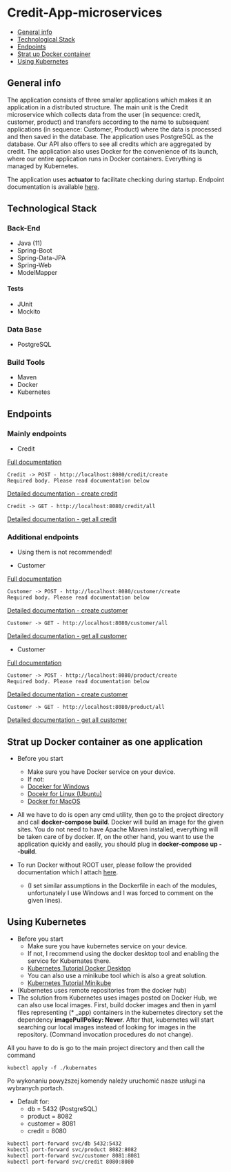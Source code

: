 # Credit-App-microservices
* [General info](#general-info)
* [Technological Stack](#technological-stack)
* [Endpoints](#endpoints)
* [Strat up Docker container](#strat-up-docker-container-as-one-application)
* [Using Kubernetes](#using-kubernetes)

## General info
The application consists of three smaller applications which makes it an application in a distributed structure.
The main unit is the Credit microservice which collects data from the user (in sequence: credit, customer, product) and
transfers according to the name to subsequent applications (in sequence: Customer, Product) where the data is processed and then saved in the database.
The application uses PostgreSQL as the database. Our API also offers to see all credits which are aggregated by credit.
The application also uses Docker for the convenience of its launch, where our entire application runs in Docker containers.
Everything is managed by Kubernetes.

The application uses <b>actuator</b> to facilitate checking during startup.
Endpoint documentation is available [here](https://docs.spring.io/spring-boot/docs/current/reference/html/production-ready-features.html).

## Technological Stack
### Back-End
* Java (11)
* Spring-Boot
* Spring-Data-JPA
* Spring-Web
* ModelMapper
#### Tests
* JUnit
* Mockito
### Data Base
* PostgreSQL
### Build Tools
* Maven
* Docker
* Kubernetes

## Endpoints

### Mainly endpoints

* Credit

[Full documentation](https://github.com/Kamil-java/credit-app-microservices/tree/master/credit/documentation/endpoints)

```
Credit -> POST - http://localhost:8080/credit/create
Required body. Please read documentation below
```
[Detailed documentation - create credit](https://github.com/Kamil-java/credit-app-microservices/tree/master/credit/documentation/endpoints/create-credit)

```
Credit -> GET - http://localhost:8080/credit/all 
```
[Detailed documentation - get all credit](https://github.com/Kamil-java/credit-app-microservices/tree/master/credit/documentation/endpoints/get-all-credit-with-details)

### Additional endpoints

* Using them is not recommended!

* Customer

[Full documentation](https://github.com/Kamil-java/credit-app-microservices/tree/master/customer/documentation/endpoints)

```
Customer -> POST - http://localhost:8080/customer/create 
Required body. Please read documentation below
```
[Detailed documentation - create customer](https://github.com/Kamil-java/credit-app-microservices/tree/master/customer/documentation/endpoints/customer-save)

```
Customer -> GET - http://localhost:8080/customer/all 
```
[Detailed documentation - get all customer](https://github.com/Kamil-java/credit-app-microservices/tree/master/customer/documentation/endpoints/get-list-of-customer)

* Customer

[Full documentation](https://github.com/Kamil-java/credit-app-microservices/tree/master/product/documentation/endpoints)

```
Customer -> POST - http://localhost:8080/product/create 
Required body. Please read documentation below
```
[Detailed documentation - create customer](https://github.com/Kamil-java/credit-app-microservices/tree/master/product/documentation/endpoints/create-product)

```
Customer -> GET - http://localhost:8080/product/all 
```
[Detailed documentation - get all customer](https://github.com/Kamil-java/credit-app-microservices/tree/master/product/documentation/endpoints/get-list-of-products)

## Strat up Docker container as one application

* Before you start
  - Make sure you have Docker service on your device.
  - If not:
   * [Doceker for Windows](https://docs.docker.com/docker-for-windows/install/)
   * [Docekr for Linux (Ubuntu)](https://docs.docker.com/engine/install/ubuntu/)
   * [Docker for MacOS](https://docs.docker.com/docker-for-mac/install/)

* All we have to do is open any cmd utility, then go to the project directory and call <b>docker-compose build</b>. Docker will build an image for the given sites. You do not need to have Apache Maven installed, everything will be taken care of by docker. If, on the other hand, you want to use the application quickly and easily, you should plug in <b>docker-compose up --build</b>.

* To run Docker without ROOT user, please follow the provided documentation which I attach [here](https://docs.docker.com/engine/install/linux-postinstall/).
  - (I set similar assumptions in the Dockerfile in each of the modules, unfortunately I use Windows and I was forced to comment on the given lines).

## Using Kubernetes

* Before you start
  - Make sure you have kubernetes service on your device.
  - If not, I recommend using the docker desktop tool and enabling the service for Kubernates there.
  - [Kubernetes Tutorial Docker Desktop](https://docs.docker.com/docker-for-windows/#kubernetes)  
  - You can also use a minikube tool which is also a great solution.
  - [Kubernetes Tutorial Minikube](https://minikube.sigs.k8s.io/docs/start/)
* (Kubernetes uses remote repositories from the docker hub)
* The solution from Kubernetes uses images posted on Docker Hub, we can also use local images.
First, build docker images and then in yaml files representing (* _app) containers in the kubernetes directory set the dependency <b>imagePullPolicy: Never</b>. After that, kubernetes will start searching our local images instead of looking for images in the repository. (Command invocation procedures do not change).

All you have to do is go to the main project directory and then call the command
```
kubectl apply -f ./kubernates
```
Po wykonaniu powyższej komendy należy uruchomić nasze usługi na wybranych portach.
  - Default for:
      * db = 5432 (PostgreSQL)
      * product = 8082
      * customer = 8081
      * credit = 8080
```
kubectl port-forward svc/db 5432:5432
kubectl port-forward svc/product 8082:8082
kubectl port-forward svc/customer 8081:8081
kubectl port-forward svc/credit 8080:8080
```
